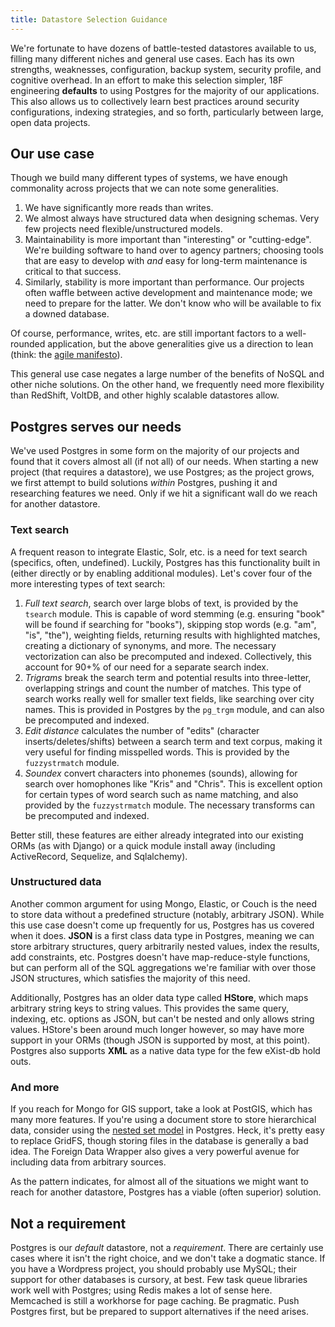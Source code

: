 ```yaml
---
title: Datastore Selection Guidance
---
```


We're fortunate to have dozens of battle-tested datastores available to us,
filling many different niches and general use cases. Each has its own
strengths, weaknesses, configuration, backup system, security profile, and
cognitive overhead. In an effort to make this selection simpler, 18F
engineering **defaults** to using Postgres for the majority of our
applications. This also allows us to collectively learn best practices around
security configurations, indexing strategies, and so forth, particularly
between large, open data projects.

## Our use case

Though we build many different types of systems, we have enough commonality
across projects that we can note some generalities.

1. We have significantly more reads than writes.
2. We almost always have structured data when designing schemas. Very few
   projects need flexible/unstructured models.
3. Maintainability is more important than "interesting" or "cutting-edge".
   We're building software to hand over to agency partners; choosing tools
   that are easy to develop with *and* easy for long-term maintenance is
   critical to that success.
4. Similarly, stability is more important than performance. Our projects often
   waffle between active development and maintenance mode; we need to prepare
   for the latter. We don't know who will be available to fix a downed
   database.

Of course, performance, writes, etc. are still important factors to a
well-rounded application, but the above generalities give us a direction to
lean (think: the [agile manifesto](http://agilemanifesto.org/)).

This general use case negates a large number of the benefits of NoSQL and
other niche solutions. On the other hand, we frequently need more flexibility
than RedShift, VoltDB, and other highly scalable datastores allow.

## Postgres serves our needs

We've used Postgres in some form on the majority of our projects and found
that it covers almost all (if not all) of our needs. When starting a new
project (that requires a datastore), we use Postgres; as the project grows, we
first attempt to build solutions *within* Postgres, pushing it and researching
features we need. Only if we hit a significant wall do we reach for another
datastore.

### Text search

A frequent reason to integrate Elastic, Solr, etc. is a need for text search
(specifics, often, undefined). Luckily, Postgres has this functionality built
in (either directly or by enabling additional modules). Let's cover four of
the more interesting types of text search:

1. *Full text search*, search over large blobs of text, is provided by the
   `tsearch` module. This is capable of word stemming (e.g. ensuring "book"
   will be found if searching for "books"), skipping stop words (e.g. "am",
   "is", "the"), weighting fields, returning results with highlighted matches,
   creating a dictionary of synonyms, and more. The necessary vectorization
   can also be precomputed and indexed. Collectively, this account for 90+% of
   our need for a separate search index.
2. *Trigrams* break the search term and potential results into three-letter,
   overlapping strings and count the number of matches. This type of search
   works really well for smaller text fields, like searching over city names.
   This is provided in Postgres by the `pg_trgm` module, and can also be
   precomputed and indexed.
3. *Edit distance* calculates the number of "edits" (character
   inserts/deletes/shifts) between a search term and text corpus, making it
   very useful for finding misspelled words. This is provided by the
   `fuzzystrmatch` module.
4. *Soundex* convert characters into phonemes (sounds), allowing for search
   over homophones like "Kris" and "Chris". This is excellent option for
   certain types of word search such as name matching, and also provided by
   the `fuzzystrmatch` module. The necessary transforms can be precomputed and
   indexed.

Better still, these features are either already integrated into our existing
ORMs (as with Django) or a quick module install away (including ActiveRecord,
Sequelize, and Sqlalchemy).

### Unstructured data

Another common argument for using Mongo, Elastic, or Couch is the need to
store data without a predefined structure (notably, arbitrary JSON). While
this use case doesn't come up frequently for us, Postgres has us covered when
it does.  **JSON** is a first class data type in Postgres, meaning we can
store arbitrary structures, query arbitrarily nested values, index the
results, add constraints, etc. Postgres doesn't have map-reduce-style
functions, but can perform all of the SQL aggregations we're familiar with
over those JSON structures, which satisfies the majority of this need.

Additionally, Postgres has an older data type called **HStore**, which maps
arbitrary string keys to string values. This provides the same query,
indexing, etc. options as JSON, but can't be nested and only allows string
values. HStore's been around much longer however, so may have more support in
your ORMs (though JSON is supported by most, at this point). Postgres also
supports **XML** as a native data type for the few eXist-db hold outs.

### And more

If you reach for Mongo for GIS support, take a look at PostGIS, which has many
more features. If you're using a document store to store hierarchical data,
consider using the [nested set
model](https://en.wikipedia.org/wiki/Nested_set_model) in Postgres. Heck, it's
pretty easy to replace GridFS, though storing files in the database is
generally a bad idea. The Foreign Data Wrapper also gives a very powerful
avenue for including data from arbitrary sources.

As the pattern indicates, for almost all of the situations we might want to
reach for another datastore, Postgres has a viable (often superior) solution.

## Not a requirement

Postgres is our *default* datastore, not a *requirement*. There are certainly
use cases where it isn't the right choice, and we don't take a dogmatic
stance. If you have a Wordpress project, you should probably use MySQL; their
support for other databases is cursory, at best. Few task queue libraries work
well with Postgres; using Redis makes a lot of sense here. Memcached is still
a workhorse for page caching. Be pragmatic. Push Postgres first, but be
prepared to support alternatives if the need arises.
